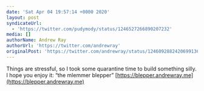 ```yaml
---
date: 'Sat Apr 04 19:57:14 +0000 2020'
layout: post
syndicateUrl:
  - 'https://twitter.com/pudymody/status/1246527266890207232'
media: []
authorName: Andrew Ray
authorUrl: 'https://twitter.com/andrewray'
originalPost: 'https://twitter.com/andrewray/status/1246092882420699136'
---
```

Things are stressful, so I took some quarantine time to build something silly. I hope you enjoy it: “the mlemmer blepper” [https://blepper.andrewray.me](https://blepper.andrewray.me)